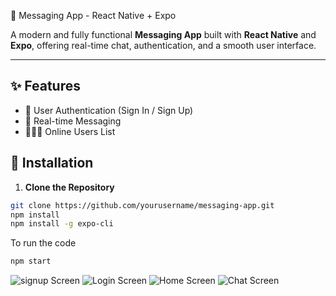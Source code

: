 📱 Messaging App - React Native + Expo

A modern and fully functional **Messaging App** built with **React Native** and **Expo**, offering real-time chat, authentication, and a smooth user interface.

---

## ✨ Features

- 🔐 User Authentication (Sign In / Sign Up)
- 💬 Real-time Messaging
- 🧑‍🤝‍🧑 Online Users List

## 🚀 Installation

1. **Clone the Repository**

```bash
git clone https://github.com/yourusername/messaging-app.git
npm install
npm install -g expo-cli
```

To run the code
```bash
npm start
```
![signup Screen](./assets/p3.jpg)
![Login Screen](./assets/p4.jpg)
![Home Screen](./assets/p2.jpg)
![Chat Screen](./assets/p1.jpg)

